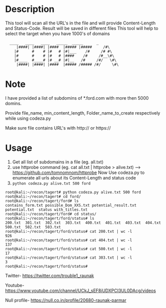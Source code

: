 # Description
This tool will scan all the URL's in the file and will provide Content-Length and Status-Code. 
Result will be saved in different files
This tool will help to select the target when you have 1000's of domains

      ____   ____   ____   _____  _____      _
		 |####| |####| |####  |##### |#####     /#\   
		|#      #    # |#   # |#|___    /#     /# #\     
		|#      #    # |#   # |####    /#     /#__\#\    
		|#____  #____# |# __# |#|__   /#     /#/   \#\         
		 |####| |####| |####  |##### /##### /#/     \#\       

# Note
I have provided a list of subdomins of \*.ford.com with more then 5000 domins.

Provide file_name, min_content_length, Folder_name_to_create respectively while using codeza.py

Make sure file contains URL's with http:// or https://

# Usage
1. Get all list of subdomains in a file (eg. all.txt)
2. use httprobe command (eg. cat all.txt | httprobe > alive.txt) --> https://github.com/tomnomnom/httprobe
  Now Use codeza.py to enumerate all urls about its Content-Length and status code 
3. ```python codeza.py alive.txt 500 ford```

```
root@kali:~/recon/tagert# python codeza.py alive.txt 500 ford
root@kali:~/recon/tagert# cd ford/
root@kali:~/recon/tagert/ford# ls
contains_form.txt possible_Dom_XXS.txt potential_result.txt  potential.txt  status with_titles.txt
root@kali:~/recon/tagert/ford# cd status/
root@kali:~/recon/tagert/ford/status# ls
200.txt  301.txt  302.txt  303.txt  400.txt  401.txt  403.txt  404.txt  500.txt  502.txt  503.txt
root@kali:~/recon/tagert/ford/status# cat 200.txt | wc -l
926
root@kali:~/recon/tagert/ford/status# cat 404.txt | wc -l
137
root@kali:~/recon/tagert/ford/status# cat 500.txt | wc -l
17
root@kali:~/recon/tagert/ford/status# cat 303.txt | wc -l
3
root@kali:~/recon/tagert/ford/status# 

```
Twitter- https://twitter.com/trouble1_raunak

Youtube- https://www.youtube.com/channel/UCkJ_sEF8iUDXPCI3UL0DAcg/videos

Null profile- https://null.co.in/profile/20680-raunak-parmar
